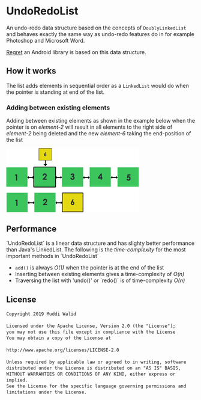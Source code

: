 # UndoRedoList

An undo-redo data structure based on the concepts of `DoublyLinkedList` and behaves exactly the same way as undo-redo features do in for example Photoshop and Microsoft Word. 

[Regret](https://github.com/Muddz/Regret) an Android library is based on this data structure.

## How it works

The list adds elements in sequential order as a `LinkedList` would do when the pointer is standing at end of the list.

### Adding between existing elements 

Adding between existing elements as shown in the example below when the pointer is on *element-2* will result in all elements to the right side of *element-2* being deleted and the new *element-6* taking the end-position of the list

<img src="https://github.com/Muddz/Undo-Redo-Algorithm/blob/master/src/main/resources/Graphic%20elements%206.png" width="70%">

## Performance
´UndoRedoList´ is a linear data structure and has slighty better performance than Java's LinkedList.
The following is the *time-complexity* for the most important methods in ´UndoRedoList´

- `add()` is always *O(1)* when the pointer is at the end of the list 
- Inserting between existing elements gives a time-complexity of *O(n)*
- Traversing the list with 'undo()' or ´redo()´ is of time-complexity *O(n)*


## License

    Copyright 2019 Muddi Walid

    Licensed under the Apache License, Version 2.0 (the "License");
    you may not use this file except in compliance with the License
    You may obtain a copy of the License at

    http://www.apache.org/licenses/LICENSE-2.0

    Unless required by applicable law or agreed to in writing, software
    distributed under the License is distributed on an "AS IS" BASIS,
    WITHOUT WARRANTIES OR CONDITIONS OF ANY KIND, either express or implied.
    See the License for the specific language governing permissions and
    limitations under the License.
